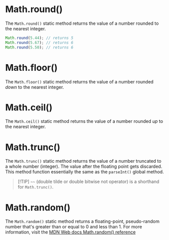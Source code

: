 # Math.round()

The `Math.round()` static method returns the value of a number rounded to the nearest integer.

```js
Math.round(5.44); // returns 5
Math.round(5.67); // returns 6
Math.round(5.50); // returns 6
```

# Math.floor()

The `Math.floor()` static method returns the value of a number rounded *down* to the nearest integer.

# Math.ceil()

The `Math.ceil()` static method returns the value of a number rounded *up* to the nearest integer.

# Math.trunc()

The `Math.trunc()` static method returns the value of a number truncated to a whole number (integer). The value after the floating point gets discarded. This method function essentially the same as the `parseInt()` global method.

>[!TIP] `~~` (double tilde or double bitwise not operator) is a shorthand for `Math.trunc()`.

# Math.random()

The `Math.random()` static method returns a floating-point, pseudo-random number that's greater than or equal to 0 and less than 1. 
For more information, visit the [MDN Web docs Math.random() reference](https://developer.mozilla.org/en-US/docs/Web/JavaScript/Reference/Global_Objects/Math/random)